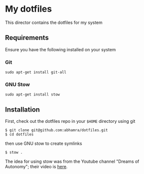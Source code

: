 # My dotfiles

This director contains the dotfiles for my system

## Requirements

Ensure you have the following installed on your system

### Git

```
sudo apt-get install git-all
```

### GNU Stow

```
sudo apt-get install stow
```

## Installation

First, check out the dotfiles repo in your `$HOME` directory using git

```
$ git clone git@github.com:abhamra/dotfiles.git
$ cd dotfiles
```

then use GNU stow to create symlinks

```
$ stow .
```

The idea for using stow was from the Youtube channel "Dreams of Autonomy"; their video is [here](https://www.youtube.com/watch?v=y6XCebnB9gs).
